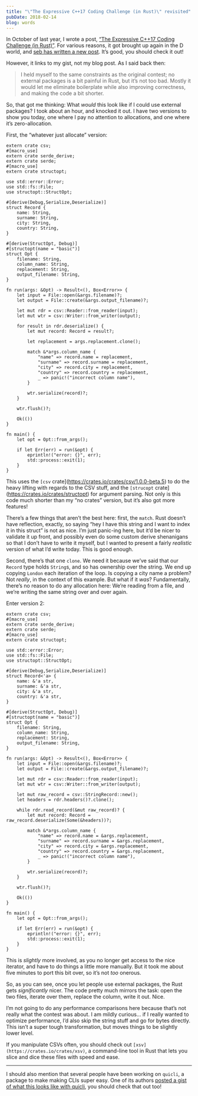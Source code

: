 ```yaml
---
title: "\"The Expressive C++17 Coding Challenge (in Rust)\" revisited"
pubDate: 2018-02-14
blog: words
---
```



In October of last year, I wrote a post, [“The Expressive C++17 Coding Challenge (in Rust)”](http://words.steveklabnik.com/the-expressive-c-17-coding-challenge-in-rust). For various reasons, it got brought up again in the D world, and [seb has written a new post](https://seb.wilzba.ch/b/2018/02/the-expressive-c17-coding-challenge-in-d/). It’s good, you should check it out!

However, it links to my gist, not my blog post. As I said back then:

> I held myself to the same constraints as the original contest; no external packages is a bit painful in Rust, but it’s not too bad. Mostly it would let me eliminate boilerplate while also improving correctness, and making the code a bit shorter.
> 

So, that got me thinking: What *would* this look like if I could use external packages? I took about an hour, and knocked it out. I have two versions to show you today, one where I pay no attention to allocations, and one where it’s zero-allocation.

First, the “whatever just allocate” version:

```
extern crate csv;
#[macro_use]
extern crate serde_derive;
extern crate serde;
#[macro_use]
extern crate structopt;

use std::error::Error;
use std::fs::File;
use structopt::StructOpt;

#[derive(Debug,Serialize,Deserialize)]
struct Record {
    name: String,
    surname: String,
    city: String,
    country: String,
}

#[derive(StructOpt, Debug)]
#[structopt(name = "basic")]
struct Opt {
    filename: String,
    column_name: String,
    replacement: String,
    output_filename: String,
}

fn run(args: &Opt) -> Result<(), Box<Error>> {
    let input = File::open(&args.filename)?;
    let output = File::create(&args.output_filename)?;

    let mut rdr = csv::Reader::from_reader(input);
    let mut wtr = csv::Writer::from_writer(output);

    for result in rdr.deserialize() {
        let mut record: Record = result?;

        let replacement = args.replacement.clone();

        match &*args.column_name {
            "name" => record.name = replacement,
            "surname" => record.surname = replacement,
            "city" => record.city = replacement,
            "country" => record.country = replacement,
            _ => panic!("incorrect column name"),
        }

        wtr.serialize(record)?;
    }

    wtr.flush()?;

    Ok(())
}

fn main() {
    let opt = Opt::from_args();

    if let Err(err) = run(&opt) {
        eprintln!("error: {}", err);
        std::process::exit(1);
    }
}
```

This uses the `[csv` crate](https://crates.io/crates/csv/1.0.0-beta.5) to do the heavy lifting with regards to the CSV stuff, and the `[strucopt` crate](https://crates.io/crates/structopt) for argument parsing. Not only is this code much shorter than my “no crates” version, but it’s also got more features!

There’s a few things that aren’t the best here: first, the `match`. Rust doesn’t have reflection, exactly, so saying “hey I have this string and I want to index it in this struct” is not as nice. I’m just panic-ing here, but it’d be nicer to validate it up front, and possibly even do some custom derive shenanigans so that I don’t have to write it myself, but I wanted to present a fairly *realistic* version of what I’d write today. This is good enough.

Second, there’s that one `clone`. We need it because we’ve said that our `Record` type holds `String`s, and so has ownership over the string. We end up copying `London` each iteration of the loop. Is copying a city name a problem? Not *really*, in the context of this example. But what if it *was*? Fundamentally, there’s no reason to do any allocation here: We’re reading from a file, and we’re writing the same string over and over again.

Enter version 2:

```
extern crate csv;
#[macro_use]
extern crate serde_derive;
extern crate serde;
#[macro_use]
extern crate structopt;

use std::error::Error;
use std::fs::File;
use structopt::StructOpt;

#[derive(Debug,Serialize,Deserialize)]
struct Record<'a> {
    name: &'a str,
    surname: &'a str,
    city: &'a str,
    country: &'a str,
}

#[derive(StructOpt, Debug)]
#[structopt(name = "basic")]
struct Opt {
    filename: String,
    column_name: String,
    replacement: String,
    output_filename: String,
}

fn run(args: &Opt) -> Result<(), Box<Error>> {
    let input = File::open(&args.filename)?;
    let output = File::create(&args.output_filename)?;

    let mut rdr = csv::Reader::from_reader(input);
    let mut wtr = csv::Writer::from_writer(output);

    let mut raw_record = csv::StringRecord::new();
    let headers = rdr.headers()?.clone();

    while rdr.read_record(&mut raw_record)? {
        let mut record: Record = raw_record.deserialize(Some(&headers))?;

        match &*args.column_name {
            "name" => record.name = &args.replacement,
            "surname" => record.surname = &args.replacement,
            "city" => record.city = &args.replacement,
            "country" => record.country = &args.replacement,
            _ => panic!("incorrect column name"),
        }

        wtr.serialize(record)?;
    }

    wtr.flush()?;

    Ok(())
}

fn main() {
    let opt = Opt::from_args();

    if let Err(err) = run(&opt) {
        eprintln!("error: {}", err);
        std::process::exit(1);
    }
}
```

This is *slightly* more involved, as you no longer get access to the nice iterator, and have to do things a little more manually. But it took me about five minutes to port this bit over, so it’s not *too* onerous.

So, as you can see, once you let people use external packages, the Rust gets *significantly* nicer. The code pretty much mirrors the task: open the two files, iterate over them, replace the column, write it out. Nice.

I’m not going to do any performance comparisons here because that’s not really what the contest was about. I am mildly curious… if I really wanted to optimize performance, I’d also skip the string stuff and go for bytes directly. This isn’t a super tough transformation, but moves things to be slightly lower level.

If you manipulate CSVs often, you should check out `[xsv](https://crates.io/crates/xsv)`, a command-line tool in Rust that lets you slice and dice these files with speed and ease.

---

I should also mention that several people have been working on `quicli`, a package to make making CLIs super easy. One of its authors [posted a gist of what this looks like with quicli](https://gist.github.com/killercup/049d759118e3b5029737eb77e157ea42), you should check that out too!
